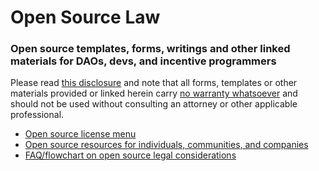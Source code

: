 # Open Source Law
### Open source templates, forms, writings and other linked materials for DAOs, devs, and incentive programmers

Please read [this disclosure](https://github.com/ErichDylus/Open-Source-Law/blob/main/Disclosure.md) and note that all forms, templates or other materials provided or linked herein carry [no warranty whatsoever](https://github.com/ErichDylus/Open-Source-Law/blob/main/LICENSE) and should not be used without consulting an attorney or other applicable professional.

- [Open source license menu](https://choosealicense.com/licenses/)
- [Open source resources for individuals, communities, and companies](https://github.com/github/opensource.guide)
- [FAQ/flowchart on open source legal considerations](https://opensource.guide/legal/)

